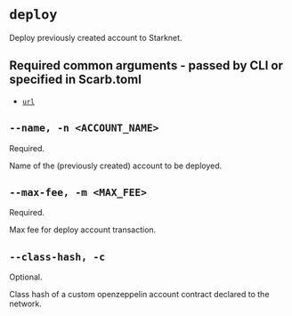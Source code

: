 # `deploy`
Deploy previously created account to Starknet.

## Required common arguments - passed by CLI or specified in Scarb.toml

* [`url`](../common.md#--url--u-rpc_url)

## `--name, -n <ACCOUNT_NAME>`
Required.

Name of the (previously created) account to be deployed.

## `--max-fee, -m <MAX_FEE>`
Required.

Max fee for deploy account transaction.

## `--class-hash, -c`
Optional.

Class hash of a custom openzeppelin account contract declared to the network.
